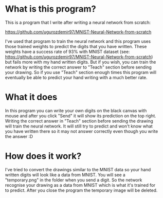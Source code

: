 # What is this program?
This is a program that I write after writing a neural network from scratch: 

https://github.com/ugurozdemir97/MNIST-Neural-Network-from-scratch

I've used that program to train the neural network and this program uses those trained weights to predict the digits that you have written. These weights have a success rate of 93% with MNIST dataset (see: https://github.com/ugurozdemir97/MNIST-Neural-Network-from-scratch) but fails more with my hand written digits. But if you wish, you can train the network by writing the correct answer to "Teach" section before sending your drawing. So if you use "Teach" section enough times this program will eventually be able to predict your hand writing with a much better rate.

# What it does
In this program you can write your own digits on the black canvas with mouse and after you click "Send" it will show its prediction on the top right. Writing the correct answer in "Teach" section before sending the drawing will train the neural network. It will still try to predict and won't know what you have written there so it may not answer correctly even though you write the answer :D

# How does it work?
I've tried to convert the drawings similar to the MNIST data so your hand written digits will look like a data from MNIST. You will see a "temporary.png" in the folder when you send a digit. So the network recognise your drawing as a data from MNIST which is what it's trained for to predict. After you close the program the temporary image will be deleted.
